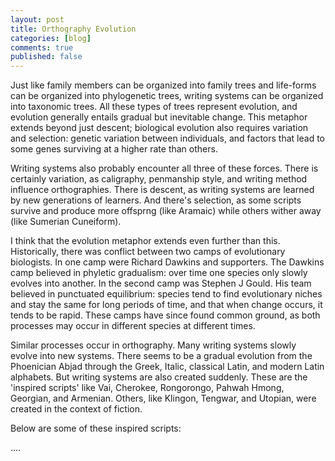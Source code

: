 ```yaml
---
layout: post
title: Orthography Evolution
categories: [blog]
comments: true
published: false
---
```


Just like family members can be organized into family trees and life-forms can be organized into phylogenetic trees, writing systems can be organized into taxonomic trees. All these types of trees represent evolution, and evolution generally entails gradual but inevitable change. This metaphor extends beyond just descent; biological evolution also requires variation and selection: genetic variation between individuals, and factors that lead to some genes surviving at a higher rate than others.

Writing systems also probably encounter all three of these forces. There is certainly variation, as caligraphy, penmanship style, and writing method influence orthographies. There is descent, as writing systems are learned by new generations of learners. And there's selection, as some scripts survive and produce more offsprng (like Aramaic) while others wither away (like Sumerian Cuneiform).

I think that the evolution metaphor extends even further than this. Historically, there was conflict between two camps of evolutionary biologists. In one camp were Richard Dawkins and supporters. The Dawkins camp believed in phyletic gradualism: over time one species only slowly evolves into another. In the second camp was Stephen J Gould. His team believed in punctuated equilibrium: species tend to find evolutionary niches and stay the same for long periods of time, and that when change occurs, it tends to be rapid. These camps have since found common ground, as both processes may occur in different species at different times.

Similar processes occur in orthography. Many writing systems slowly evolve into new systems. There seems to be a gradual evolution from the Phoenician Abjad through the Greek, Italic, classical Latin, and modern Latin alphabets. But writing systems are also created suddenly. These are the 'inspired scripts' like Vai, Cherokee, Rongorongo, Pahwah Hmong, Georgian, and Armenian. Others, like Klingon, Tengwar, and Utopian, were created in the context of fiction.

Below are some of these inspired scripts:

....

<!--more-->